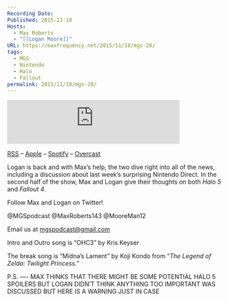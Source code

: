 ```yaml
---
Recording Date: 
Published: 2015-11-18
Hosts:
  - Max Roberts
  - "[[Logan Moore]]"
URL: https://maxfrequency.net/2015/11/18/mgs-28/
tags:
  - MGS
  - Nintendo
  - Halo
  - Fallout
permalink: 2015/11/18/mgs-28/
---
```

<iframe src="https://podcasters.spotify.com/pod/show/millennialgamingspeak/embed/episodes/Episode-28-Fallout-4-is-Fantastic-e1adhu6/a-a6ts48j" height="102px" width="400px" frameborder="0" scrolling="no"></iframe>

[RSS](https://anchor.fm/s/74aa3858/podcast/rss) – [Apple](https://podcasts.apple.com/us/podcast/episode-3-gdc-wrap-up/id1000915981?i=1000542222515) – [Spotify](https://open.spotify.com/episode/7wePXT4Bt22LWifVLx3n8y) – [Overcast](https://overcast.fm/+EtIgeWxEU)

Logan is back and with Max’s help, the two dive right into all of the news, including a discussion about last week’s surprising Nintendo Direct. In the second half of the show, Max and Logan give their thoughts on both *Halo 5* and *Fallout 4*.

Follow Max and Logan on Twitter!

@MGSpodcast
@MaxRoberts143
@MooreMan12

Email us at mgspodcast@gmail.com

Intro and Outro song is “OHC3” by Kris Keyser

The break song is “Midna’s Lament” by Koji Kondo from “*The Legend of Zelda: Twilight Princess*.”

P.S. —- MAX THINKS THAT THERE MIGHT BE SOME POTENTIAL HALO 5 SPOILERS BUT LOGAN DIDN’T THINK ANYTHING TOO IMPORTANT WAS DISCUSSED BUT HERE IS A WARNING JUST IN CASE